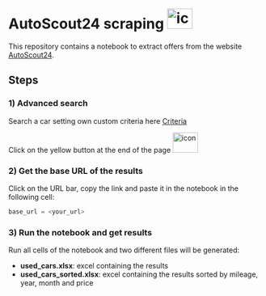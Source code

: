 # AutoScout24 scraping <img src="assets/icon.png" title="icon" alt="icon" width="50" height="40"/>&nbsp;

This repository contains a notebook to extract offers from the website [AutoScout24](https://www.autoscout24.it/?cq_src=google_ads&cq_cmp=20946303485&cq_term=autoscout&cq_plac=&cq_net=g&cq_plt=gp&utm_source=google&utm_campaign=IT_AS24_ugom_web_lead_%5Bs%5D_%28B%29_Strict&utm_medium=cpc&utm_content=%28B%29_Strict&utm_term=autoscout&gad_source=1&gclid=CjwKCAiAw5W-BhAhEiwApv4goOjr1NBozkmG-yDcR6nITwfYg_lzW61123RzOwdR1y8FcBZzQeaICBoCGPAQAvD_BwE).

## Steps

### 1) Advanced search

Search a car setting own custom criteria here [Criteria](https://www.autoscout24.it/ricerca-avanzata?sort=standard&desc=0&ustate=N%2CU&atype=C&cy=I&source=homepage_search-mask&_gl=1*k6ctgz*_up*MQ..*_gs*MQ..&gclid=CjwKCAiAw5W-BhAhEiwApv4goOjr1NBozkmG-yDcR6nITwfYg_lzW61123RzOwdR1y8FcBZzQeaICBoCGPAQAvD_BwE)

Click on the yellow button at the end of the page
<img src="assets/button.png" title="icon" alt="icon" width="50" height="40"/>

### 2) Get the base URL of the results

Click on the URL bar, copy the link and paste it in the notebook in the following cell:

```python
base_url = <your_url>
```

### 3) Run the notebook and get results

Run all cells of the notebook and two different files will be generated:
- **used_cars.xlsx**: excel containing the results
- **used_cars_sorted.xlsx**: excel containing the results sorted by mileage, year, month and price
